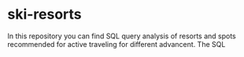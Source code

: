 # ski-resorts
In this repository you can find SQL query analysis of resorts and spots recommended for active traveling for different advancent. The SQL 
